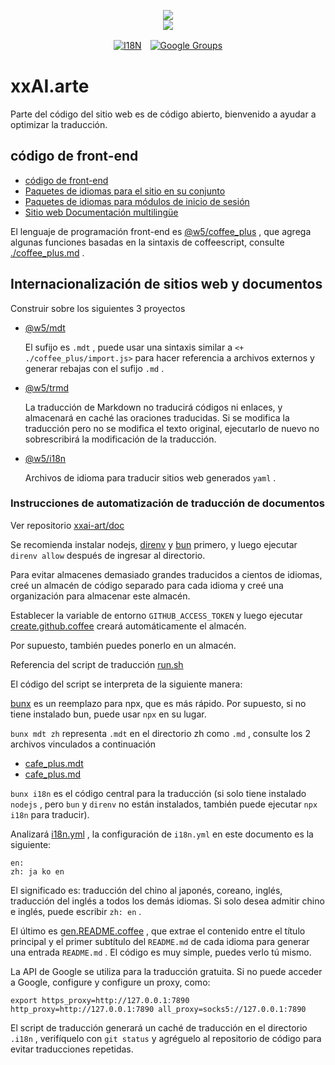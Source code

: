 <p align="center"><a href="https://xxai.art"><img src="https://cdn.jsdelivr.net/gh/xxai-art/doc/logo.svg"/></a><br/><a href="https://xxai.art"><img src="https://cdn.jsdelivr.net/gh/xxai-art/doc/xxai.svg"/></a></p><p align="center"><a href="https://github.com/xxai-art/doc#readme"><img alt="I18N" src="https://cdn.jsdelivr.net/gh/wactax/img/t.svg"/></a>　<a href="https://groups.google.com/u/0/g/xxai-art"><img alt="Google Groups" src="https://cdn.jsdelivr.net/gh/wactax/img/g-groups.svg"/></a></p>

# xxAI.arte

Parte del código del sitio web es de código abierto, bienvenido a ayudar a optimizar la traducción.

## código de front-end

* [código de front-end](https://github.com/xxai-art/web)
* [Paquetes de idiomas para el sitio en su conjunto](https://github.com/xxai-art/web/tree/main/i18n)
* [Paquetes de idiomas para módulos de inicio de sesión](https://github.com/wacpkg/user/tree/main/ui.i18n)
* [Sitio web Documentación multilingüe](https://github.com/xxai-doc)

El lenguaje de programación front-end es [@w5/coffee_plus](http://npmjs.com/@w5/coffee_plus) , que agrega algunas funciones basadas en la sintaxis de coffeescript, consulte [./coffee_plus.md](./coffee_plus.md) .

## Internacionalización de sitios web y documentos

Construir sobre los siguientes 3 proyectos

* [@w5/mdt](https://www.npmjs.com/package/@w5/mdt)

  El sufijo es `.mdt` , puede usar una sintaxis similar a `<+ ./coffee_plus/import.js>` para hacer referencia a archivos externos y generar rebajas con el sufijo `.md` .

* [@w5/trmd](https://www.npmjs.com/package/@w5/trmd)

  La traducción de Markdown no traducirá códigos ni enlaces, y almacenará en caché las oraciones traducidas. Si se modifica la traducción pero no se modifica el texto original, ejecutarlo de nuevo no sobrescribirá la modificación de la traducción.

* [@w5/i18n](https://www.npmjs.com/package/@w5/i18n)

  Archivos de idioma para traducir sitios web generados `yaml` .

### Instrucciones de automatización de traducción de documentos

Ver repositorio [xxai-art/doc](https://github.com/xxai-art/doc)

Se recomienda instalar nodejs, [direnv](https://direnv.net) y [bun](https://github.com/oven-sh/bun) primero, y luego ejecutar `direnv allow` después de ingresar al directorio.

Para evitar almacenes demasiado grandes traducidos a cientos de idiomas, creé un almacén de código separado para cada idioma y creé una organización para almacenar este almacén.

Establecer la variable de entorno `GITHUB_ACCESS_TOKEN` y luego ejecutar [create.github.coffee](https://github.com/xxai-art/doc/blob/main/create.github.coffee) creará automáticamente el almacén.

Por supuesto, también puedes ponerlo en un almacén.

Referencia del script de traducción [run.sh](https://github.com/xxai-art/doc/blob/main/run.sh)

El código del script se interpreta de la siguiente manera:

[bunx](https://bun.sh/docs/cli/bunx) es un reemplazo para npx, que es más rápido. Por supuesto, si no tiene instalado bun, puede usar `npx` en su lugar.

`bunx mdt zh` representa `.mdt` en el directorio zh como `.md` , consulte los 2 archivos vinculados a continuación

* [cafe_plus.mdt](https://github.com/xxai-doc/zh/blob/main/coffee_plus.mdt)
* [cafe_plus.md](https://github.com/xxai-doc/zh/blob/main/coffee_plus.md)

`bunx i18n` es el código central para la traducción (si solo tiene instalado `nodejs` , pero `bun` y `direnv` no están instalados, también puede ejecutar `npx i18n` para traducir).

Analizará [i18n.yml](https://github.com/xxai-art/doc/blob/main/i18n.yml) , la configuración de `i18n.yml` en este documento es la siguiente:

```
en:
zh: ja ko en
```

El significado es: traducción del chino al japonés, coreano, inglés, traducción del inglés a todos los demás idiomas. Si solo desea admitir chino e inglés, puede escribir `zh: en` .

El último es [gen.README.coffee](https://github.com/xxai-art/doc/blob/main/gen.README.coffee) , que extrae el contenido entre el título principal y el primer subtítulo del `README.md` de cada idioma para generar una entrada `README.md` . El código es muy simple, puedes verlo tú mismo.

La API de Google se utiliza para la traducción gratuita. Si no puede acceder a Google, configure y configure un proxy, como:

```
export https_proxy=http://127.0.0.1:7890 http_proxy=http://127.0.0.1:7890 all_proxy=socks5://127.0.0.1:7890
```

El script de traducción generará un caché de traducción en el directorio `.i18n` , verifíquelo con `git status` y agréguelo al repositorio de código para evitar traducciones repetidas.
